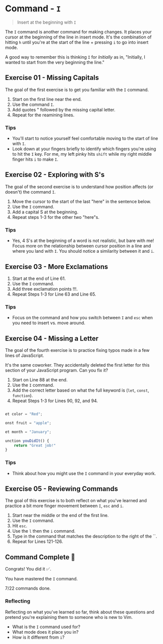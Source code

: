 # Command - `I`

> Insert at the beginning with `I`

The `I` command is another command for making changes.
It places your cursor at the beginning of the line in insert mode. It's the combination of hitting `h` until you're at the start of the line + pressing `i` to go into insert mode.

A good way to remember this is thinking `I` for _Initially_ as in, "Initially, I wanted to start from the very beginning the line."

## Exercise 01 - Missing Capitals

The goal of the first exercise is to get you familiar with the `I` command.

1. Start on the first line near the end.
2. Use the command `I`.
3. Add quotes " followed by the missing capital letter.
4. Repeat for the reamining lines.

<!-- Text for exercise starts

ello, world!"

oodbye, world!"

ood morning, friends!"

Text for exercise ends -->

### Tips

   - You'll start to notice yourself feel comfortable moving to the start of line with `I`.
- Look down at your fingers briefly to identify which fingers you're using to hit the `I` key. For me, my left pinky hits `shift` while my right middle finger hits `i` to make `I`.

## Exercise 02 - Exploring with S's

The goal of the second exercise is to understand how position affects (or doesn't) the command `I`.

1. Move the cursor to the start of the last "here" in the sentence below.
2. Use the `I` command.
3. Add a capital S at the beginning.
4. Repeat steps 1-3 for the other two "here"s.

<!-- Text for exercise starts

See where you land, by starting here, here or here.

Text for exercise ends -->

### Tips

- Yes, 4 S's at the beginning of a word is not realistic, but bare with me! Focus more on the relationship between cursor position in a line and where you land with `I`. You should notice a similarity between it and `i`.

## Exercise 03 - More Exclamations

1. Start at the end of Line 61.
2. Use the `I` command.
3. Add three exclamation points !!!.
4. Repeat Steps 1-3 for Line 63 and Line 65.

<!-- Text for exercise starts

Hello, are you there???

I need your help learning Vim.

Can you please respond? I need to practice for this upcoming interview because they said they're going to test me on Vim but I don't know where to start. Please help friend.

Text for exercise ends -->

### Tips

- Focus on the command and how you switch between `I` and `esc` when you need to insert vs. move around.

## Exercise 04 - Missing a Letter

The goal of the fourth exercise is to practice fixing typos made in a few lines of JavaScript.

It's the same coworker. They accidentally deleted the first letter for this section of your JavaScript program. Can you fix it?

1. Start on Line 88 at the end.
2. Use the `I` command.
3. Add the correct letter based on what the full keyword is (`let`, `const`, `function`).
4. Repeat Steps 1-3 for Lines 90, 92, and 94.

<!-- Text for exercise starts -->

```javascript

et color = "Red";

onst fruit = "apple";

et month = "January";

unction youDidIt() {
    return "Great job!"
}

```

<!-- Text for exercise ends -->

### Tips

- Think about how you might use the `I` command in your everyday work.

## Exercise 05 - Reviewing Commands

The goal of this exercise is to both reflect on what you've learned and practice a bit more finger movement between `I`, `esc` and `i`.

1. Start near the middle or the end of the first line.
2. Use the `I` command.
3. Hit `esc`.
4. Use the `l` then the `i` command.
5. Type in the command that matches the description to the right of the ``.
6. Repeat for Lines 121-126.

<!-- Text for exercise starts

Commands I know so far:
`` moves left toward the *house*
`` moves down (*jumping* off a ledge)
`` moves up (*kicking* a soccer ball upward)
`` moves right (*left*to right, like English)
`` lets me *insert* text
`` lets me insert text *after* the cursor
`` lets me *Initially* insert text

Text for exercise ends -->

## Command Complete 🎉

Congrats! You did it ✅.

You have mastered the `I` command.

7/22 commands done.

### Reflecting

Reflecting on what you've learned so far, think about these questions and pretend you're explaining them to someone who is new to Vim.

- What is the `I` command used for?
- What mode does it place you in?
- How is it different from `i`?